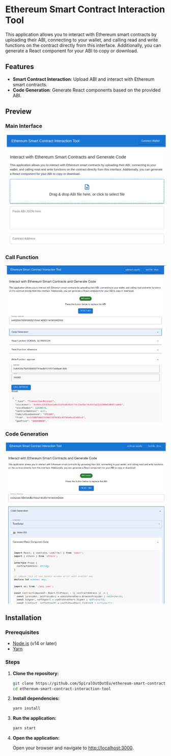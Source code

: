 # Ethereum Smart Contract Interaction Tool

This application allows you to interact with Ethereum smart contracts by uploading their ABI, connecting to your wallet, and calling read and write functions on the contract directly from this interface. Additionally, you can generate a React component for your ABI to copy or download.

## Features

- **Smart Contract Interaction**: Upload ABI and interact with Ethereum smart contracts.
- **Code Generation**: Generate React components based on the provided ABI.

## Preview

### Main Interface
![Main Interface](public/EthereumSmartContractInteraction.png)

### Call Function
![Call Function](public/EthereumSmartContractInteraction_call.png)

### Code Generation
![Code Generation](public/EthereumSmartContractInteraction_code.png)

## Installation

### Prerequisites

- [Node.js](https://nodejs.org/) (v14 or later)
- [Yarn](https://yarnpkg.com/)

### Steps

1. **Clone the repository:**

    ```sh
    git clone https://github.com/SpiralOutDotEu/ethereum-smart-contract-interaction-tool
    cd ethereum-smart-contract-interaction-tool
    ```

2. **Install dependencies:**

    ```sh
    yarn install
    ```

3. **Run the application:**

    ```sh
    yarn start
    ```

4. **Open the application:**

    Open your browser and navigate to [http://localhost:3000](http://localhost:3000).
